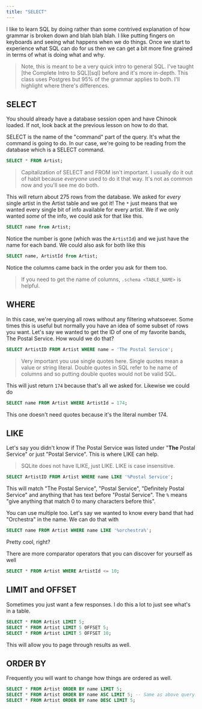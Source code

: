 ```yaml
---
title: "SELECT"
---
```


I like to learn SQL by doing rather than some contrived explanation of how grammar is broken down and blah blah blah. I like putting fingers on keyboards and seeing what happens when we do things. Once we start to experience what SQL can do for us then we can get a bit more fine grained in terms of what is doing what and why.

> Note, this is meant to be a very quick intro to general SQL. I've taught [the Complete Intro to SQL][sql] before and it's more in-depth. This class uses Postgres but 95% of the grammar applies to both. I'll highlight where there's differences.

## SELECT

You should already have a database session open and have Chinook loaded. If not, look back at the previous lesson on how to do that.

SELECT is the name of the "command" part of the query. It's what the command is going to do. In our case, we're going to be reading from the database which is a SELECT command.

```sql
SELECT * FROM Artist;
```

> Capitalization of SELECT and FROM isn't important. I usually do it out of habit because _everyone_ used to do it that way. It's not as common now and you'll see me do both.

This will return about 275 rows from the database. We asked for _every_ single artist in the Artist table and we got it! The `*` just means that we wanted every single bit of info available for every artist. We if we only wanted _some_ of the info, we could ask for that like this.

```sql
SELECT name from Artist;
```

Notice the number is gone (which was the `ArtistId`) and we just have the name for each band. We could also ask for both like this

```sql
SELECT name, ArtistId from Artist;
```

Notice the columns came back in the order you ask for them too.

> If you need to get the name of columns, `.schema <TABLE_NAME>` is helpful.

## WHERE

In this case, we're querying all rows without any filtering whatsoever. Some times this is useful but normally you have an idea of some subset of rows you want. Let's say we wanted to get the ID of one of my favorite bands, The Postal Service. How would we do that?

```sql
SELECT ArtistID FROM Artist WHERE name = 'The Postal Service';
```

> Very important you use single quotes here. Single quotes mean a value or string literal. Double quotes in SQL refer to he name of columns and so putting double quotes would not be valid SQL.

This will just return `174` because that's all we asked for. Likewise we could do

```sql
SELECT name FROM Artist WHERE ArtistId = 174;
```

This one doesn't need quotes because it's the literal number 174.

## LIKE

Let's say you didn't know if The Postal Service was listed under "**The** Postal Service" or just "Postal Service". This is where LIKE can help.

> SQLite does not have ILIKE, just LIKE. LIKE is case insensitive.

```sql
SELECT ArtistID FROM Artist WHERE name LIKE '%Postal Service';
```

This will match "The Postal Service", "Postal Service", "Definitely Postal Service" and anything that has text before "Postal Service". The `%` means "give anything that match 0 to many characters before this".

You can use multiple too. Let's say we wanted to know every band that had "Orchestra" in the name. We can do that with

```sql
SELECT name FROM Artist WHERE name LIKE '%orchestra%';
```

Pretty cool, right?

There are more comparator operators that you can discover for yourself as well

```sql
SELECT * FROM Artist WHERE ArtistId <= 10;
```

## LIMIT and OFFSET

Sometimes you just want a few responses. I do this a lot to just see what's in a table.

```sql
SELECT * FROM Artist LIMIT 5;
SELECT * FROM Artist LIMIT 5 OFFSET 5;
SELECT * FROM Artist LIMIT 5 OFFSET 10;
```

This will allow you to page through results as well.

## ORDER BY

Frequently you will want to change how things are ordered as well.

```SQL
SELECT * FROM Artist ORDER BY name LIMIT 5;
SELECT * FROM Artist ORDER BY name ASC LIMIT 5; -- Same as above query. ASC is implied if left out.
SELECT * FROM Artist ORDER BY name DESC LIMIT 5;
```
